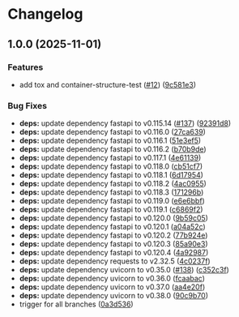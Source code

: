 # Changelog

## 1.0.0 (2025-11-01)


### Features

* add tox and container-structure-test ([#12](https://github.com/SchweizerischeBundesbahnen/open-source-polarion-docker-repo-template/issues/12)) ([9c581e3](https://github.com/SchweizerischeBundesbahnen/open-source-polarion-docker-repo-template/commit/9c581e396549d301f6a2913924a543f8a68dd7cb))


### Bug Fixes

* **deps:** update dependency fastapi to v0.115.14 ([#137](https://github.com/SchweizerischeBundesbahnen/open-source-polarion-docker-repo-template/issues/137)) ([92391d8](https://github.com/SchweizerischeBundesbahnen/open-source-polarion-docker-repo-template/commit/92391d8aeb4a3fd5a13f73d9fcc814a42b4537ee))
* **deps:** update dependency fastapi to v0.116.0 ([27ca639](https://github.com/SchweizerischeBundesbahnen/open-source-polarion-docker-repo-template/commit/27ca63995a7a8eaa3acd75bd85603c65a71df18d))
* **deps:** update dependency fastapi to v0.116.1 ([51e3ef5](https://github.com/SchweizerischeBundesbahnen/open-source-polarion-docker-repo-template/commit/51e3ef536bbca71cfe0ff45e8804f040e536f466))
* **deps:** update dependency fastapi to v0.116.2 ([b70b9de](https://github.com/SchweizerischeBundesbahnen/open-source-polarion-docker-repo-template/commit/b70b9de38f6ea3a484df41afae0edfaac48295e8))
* **deps:** update dependency fastapi to v0.117.1 ([4e61139](https://github.com/SchweizerischeBundesbahnen/open-source-polarion-docker-repo-template/commit/4e61139106d96784c2ee440b91cc79f0f79526d9))
* **deps:** update dependency fastapi to v0.118.0 ([cb51cf7](https://github.com/SchweizerischeBundesbahnen/open-source-polarion-docker-repo-template/commit/cb51cf7403450a010ec253dce95556009ac3221f))
* **deps:** update dependency fastapi to v0.118.1 ([6d17954](https://github.com/SchweizerischeBundesbahnen/open-source-polarion-docker-repo-template/commit/6d1795470117b376bfca36ec7cfe16765f035c65))
* **deps:** update dependency fastapi to v0.118.2 ([4ac0955](https://github.com/SchweizerischeBundesbahnen/open-source-polarion-docker-repo-template/commit/4ac095516e1dcc988b386f42dc3ad2195000dab0))
* **deps:** update dependency fastapi to v0.118.3 ([171296b](https://github.com/SchweizerischeBundesbahnen/open-source-polarion-docker-repo-template/commit/171296b1a7c4f4f18322ef7af87b949c6cf7e783))
* **deps:** update dependency fastapi to v0.119.0 ([e6e6bbf](https://github.com/SchweizerischeBundesbahnen/open-source-polarion-docker-repo-template/commit/e6e6bbf1ce6b616a683c9cfc4b04b174514097b0))
* **deps:** update dependency fastapi to v0.119.1 ([c6869f2](https://github.com/SchweizerischeBundesbahnen/open-source-polarion-docker-repo-template/commit/c6869f21ebafdf17e4d9dd6216c18dbdcf8a1804))
* **deps:** update dependency fastapi to v0.120.0 ([9b59c05](https://github.com/SchweizerischeBundesbahnen/open-source-polarion-docker-repo-template/commit/9b59c05d97fbaa43938252d2ea1a9aff8eca0b1f))
* **deps:** update dependency fastapi to v0.120.1 ([a04a52c](https://github.com/SchweizerischeBundesbahnen/open-source-polarion-docker-repo-template/commit/a04a52cd3f3e6c94ceb9463bd55521083e4c616b))
* **deps:** update dependency fastapi to v0.120.2 ([77b924e](https://github.com/SchweizerischeBundesbahnen/open-source-polarion-docker-repo-template/commit/77b924e1a0458d5b640a9e63c1c3c61bd1858660))
* **deps:** update dependency fastapi to v0.120.3 ([85a90e3](https://github.com/SchweizerischeBundesbahnen/open-source-polarion-docker-repo-template/commit/85a90e31bd9e3b49239f62b959c5a0e1b7979bcc))
* **deps:** update dependency fastapi to v0.120.4 ([4a92987](https://github.com/SchweizerischeBundesbahnen/open-source-polarion-docker-repo-template/commit/4a929879e2a2e55f317ff629594f63f79f52e068))
* **deps:** update dependency requests to v2.32.5 ([4c0237f](https://github.com/SchweizerischeBundesbahnen/open-source-polarion-docker-repo-template/commit/4c0237fd9c69f15b4ceff1b5c8a9cd8844c2b913))
* **deps:** update dependency uvicorn to v0.35.0 ([#138](https://github.com/SchweizerischeBundesbahnen/open-source-polarion-docker-repo-template/issues/138)) ([c352c3f](https://github.com/SchweizerischeBundesbahnen/open-source-polarion-docker-repo-template/commit/c352c3fe4b1b9028f660617739e4e1f01b2ba7c0))
* **deps:** update dependency uvicorn to v0.36.0 ([fcaabac](https://github.com/SchweizerischeBundesbahnen/open-source-polarion-docker-repo-template/commit/fcaabac1c64722d4d420b88b2786608b6f1ea890))
* **deps:** update dependency uvicorn to v0.37.0 ([aa4e20f](https://github.com/SchweizerischeBundesbahnen/open-source-polarion-docker-repo-template/commit/aa4e20fbc8ea09e112bcf95aa46aff2094495ad9))
* **deps:** update dependency uvicorn to v0.38.0 ([90c9b70](https://github.com/SchweizerischeBundesbahnen/open-source-polarion-docker-repo-template/commit/90c9b70be9c970001b7cf79b58a6c68f5e120765))
* trigger for all branches ([0a3d536](https://github.com/SchweizerischeBundesbahnen/open-source-polarion-docker-repo-template/commit/0a3d536368d4dd9b1e9f3661746ff46a7eab74d7))
